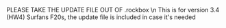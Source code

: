 PLEASE TAKE THE UPDATE FILE OUT OF .rockbox \n
This is for version 3.4 (HW4) Surfans F20s, the update file is included in case it's needed
